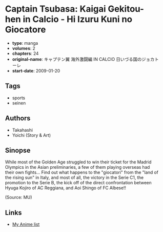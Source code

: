 # Captain Tsubasa: Kaigai Gekitou-hen in Calcio - Hi Izuru Kuni no Giocatore

-   **type**: manga
-   **volumes**: 2
-   **chapters**: 24
-   **original-name**: キャプテン翼 海外激闘編 IN CALCIO 日いづる国のジョカトーレ
-   **start-date**: 2009-01-20

## Tags

-   sports
-   seinen

## Authors

-   Takahashi
-   Yoichi (Story & Art)

## Sinopse

While most of the Golden Age struggled to win their ticket for the Madrid Olympics in the Asian preliminaries, a few of them playing overseas had their own fights... Find out what happens to the "giocatori" from the "land of the rising sun" in Italy, and most of all, the victory in the Serie C1, the promotion to the Serie B, the kick off of the direct confrontation between Hyuga Kojiro of AC Reggiana, and Aoi Shingo of FC Albese!!

(Source: MU)

## Links

-   [My Anime list](https://myanimelist.net/manga/18795/Captain_Tsubasa__Kaigai_Gekitou-hen_in_Calcio_-_Hi_Izuru_Kuni_no_Giocatore)
